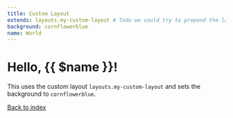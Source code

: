 ```yaml
---
title: Custom Layout
extends: layouts.my-custom-layout # Todo we could try to prepend the layouts directory if that's standard and the file is not find in the view root
background: cornflowerblue
name: World
---
```


# Hello, {{ $name }}!

This uses the custom layout `layouts.my-custom-layout` and sets the background to `cornflowerblue`.

[Back to index](/)
